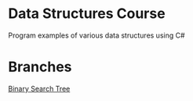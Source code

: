 # Data Structures Course

Program examples of various data structures using C#

# Branches

[Binary Search Tree](https://github.com/MrRobot11-11/data_structures_examples/tree/Binary_Search_Tree)
